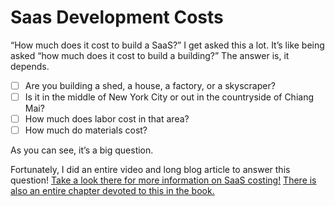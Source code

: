 # Saas Development Costs

“How much does it cost to build a SaaS?” I get asked this a lot. It’s like being asked “how much does it cost to build a building?” The answer is, it depends. 

* [ ] Are you building a shed, a house, a factory, or a skyscraper?
* [ ] Is it in the middle of New York City or out in the countryside of Chiang Mai?
* [ ] How much does labor cost in that area?
* [ ] How much do materials cost? 

As you can see, it’s a big question.

Fortunately, I did an entire video and long blog article to answer this question! [Take a look there for more information on SaaS costing!](http://link/) [There is also an entire chapter devoted to this in the book.](https://docs.google.com/document/d/1qLCH0YaNhxbutZeK9Oo87n9PhssDaHLkWLTPYW0UIMQ/edit#heading=h.8e713nvv066z)

